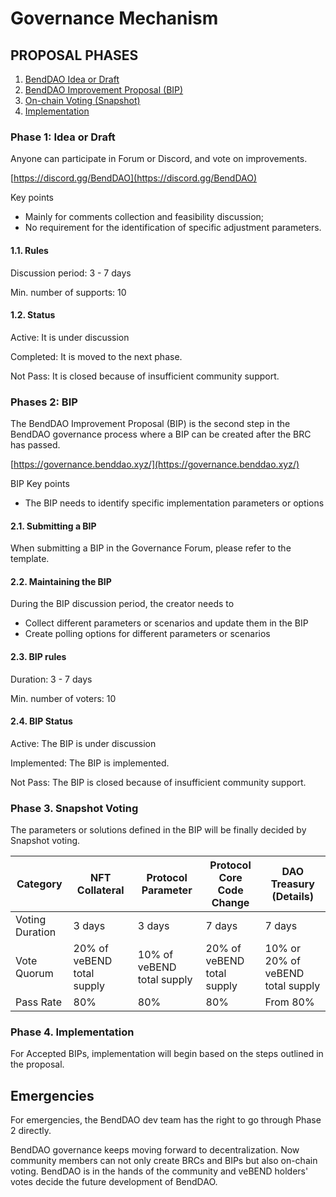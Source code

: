 # Governance Mechanism

## PROPOSAL PHASES

1. [BendDAO Idea or Draft](governance-mechanism.md#phase-1-idea-or-draft)
2. [BendDAO Improvement Proposal (BIP)](governance-mechanism.md#phases-2-bip)
3. [On-chain Voting (Snapshot)](governance-mechanism.md#phase-3.-on-chain-voting)
4. [Implementation](governance-mechanism.md#phase-4.-implementation)

### Phase 1: Idea or Draft

Anyone can participate in Forum or Discord, and vote on improvements.

[https://discord.gg/BendDAO](https://discord.gg/BendDAO)

Key points

* Mainly for comments collection and feasibility discussion;
* No requirement for the identification of specific adjustment parameters.

#### 1.1. Rules

Discussion period: 3 - 7 days

Min. number of supports: 10

#### 1.2. Status

Active: It is under discussion

Completed: It is moved to the next phase.

Not Pass: It is closed because of insufficient community support.

### Phases 2: BIP

The BendDAO Improvement Proposal (BIP) is the second step in the BendDAO governance process where a BIP can be created after the BRC has passed.

[https://governance.benddao.xyz/](https://governance.benddao.xyz/)

BIP Key points

* The BIP needs to identify specific implementation parameters or options

#### 2.1. Submitting a BIP

When submitting a BIP in the Governance Forum, please refer to the template.

#### 2.2. Maintaining the BIP

During the BIP discussion period, the creator needs to

* Collect different parameters or scenarios and update them in the BIP
* Create polling options for different parameters or scenarios

#### 2.3. BIP rules

Duration: 3 - 7 days

Min. number of voters: 10

#### 2.4. BIP Status

Active: The BIP is under discussion

Implemented: The BIP is implemented.

Not Pass: The BIP is closed because of insufficient community support.

### Phase 3. Snapshot Voting

The parameters or solutions defined in the BIP will be finally decided by Snapshot voting.

| Category        | NFT Collateral             | Protocol Parameter         | Protocol Core Code Change  | DAO Treasury (Details)            |
| --------------- | -------------------------- | -------------------------- | -------------------------- | --------------------------------- |
| Voting Duration | 3 days                     | 3 days                     | 7 days                     | 7 days                            |
| Vote Quorum     | 20% of veBEND total supply | 10% of veBEND total supply | 20% of veBEND total supply | 10% or 20% of veBEND total supply |
| Pass Rate       | 80%                        | 80%                        | 80%                        | From 80%                          |

### Phase 4. Implementation

For Accepted BIPs, implementation will begin based on the steps outlined in the proposal.

## Emergencies

For emergencies, the BendDAO dev team has the right to go through Phase 2 directly.

BendDAO governance keeps moving forward to decentralization. Now community members can not only create BRCs and BIPs but also on-chain voting. BendDAO is in the hands of the community and veBEND holders' votes decide the future development of BendDAO.

